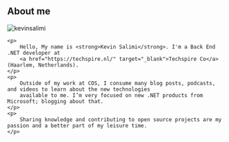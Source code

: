 ﻿
## About me

<div class="myDiv">

![kevinsalimi](/data/Images/about1.jpg)

</div>
<div class="post-colored">
    
    <p>
        Hello, My name is <strong>Kevin Salimi</strong>. I'm a Back End .NET developer at
        <a href="https://techspire.nl/" target="_blank">Techspire Co</a> (Haarlem, Netherlands).
    </p>
    <p>
        Outside of my work at COS, I consume many blog posts, podcasts, and videos to learn about the new technologies
        available to me. I’m very focused on new .NET products from Microsoft; blogging about that.
    </p>
    <p>
        Sharing knowledge and contributing to open source projects are my passion and a better part of my leisure time.
    </p>
    
</div>
